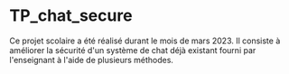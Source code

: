 # TP_chat_secure

Ce projet scolaire a été réalisé durant le mois de mars 2023. Il consiste à améliorer la sécurité d'un système de chat déjà existant fourni par l'enseignant à l'aide de plusieurs méthodes.

